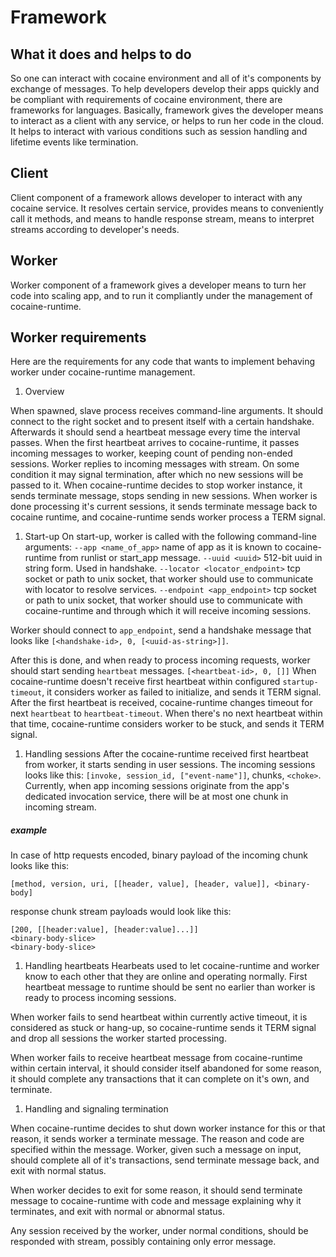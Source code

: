 
# Framework

## What it does and helps to do

So one can interact with cocaine environment and all of it's
components by exchange of messages. To help developers develop their
apps quickly and be compliant with requirements of cocaine
environment, there are frameworks for languages. Basically, framework
gives the developer means to interact as a client with any service, or
helps to run her code in the cloud. It helps to interact with various
conditions such as session handling and lifetime events like termination.

## Client

Client component of a framework allows developer to interact with any
cocaine service. It resolves certain service, provides means to
conveniently call it methods, and means to handle response stream,
means to interpret streams according to developer's needs.

## Worker

Worker component of a framework gives a developer means to turn her
code into scaling app, and to run it compliantly under the management of
cocaine-runtime.

## Worker requirements

Here are the requirements for any code that wants to implement behaving
worker under cocaine-runtime management.

1. Overview

When spawned, slave process receives command-line arguments. It should
connect to the right socket and to present itself with a certain
handshake. Afterwards it should send a heartbeat message every time
the interval passes. When the first heartbeat arrives to
cocaine-runtime, it passes incoming messages to worker, keeping count
of pending non-ended sessions. Worker replies to incoming messages
with stream. On some condition it may signal termination, after which
no new sessions will be passed to it.
When cocaine-runtime decides to stop worker instance, it sends
terminate message, stops sending in new sessions. When worker is done
processing it's current sessions, it sends terminate message back to
cocaine runtime, and cocaine-runtime sends worker process a TERM
signal. 

1. Start-up
On start-up, worker is called with the following command-line
arguments:
`--app <name_of_app>` name of app as it is known to cocaine-runtime
from runlist or start_app message.
`--uuid <uuid>` 512-bit uuid in string form. Used in handshake.
`--locator <locator_endpoint>` tcp socket or path to unix socket, that worker
should use to communicate with locator to resolve services.
`--endpoint <app_endpoint>` tcp socket or path to unix socket, that worker
should use to communicate with cocaine-runtime and through which it
will receive incoming sessions.

Worker should connect to `app_endpoint`, send a handshake message that
looks like `[<handshake-id>, 0, [<uuid-as-string>]]`.

After this is done, and when ready to process incoming requests,
worker should start sending `heartbeat` messages.
`[<heartbeat-id>, 0, []]`
When cocaine-runtime doesn't receive first heartbeat within configured
`startup-timeout`, it considers worker as failed to initialize, and
sends it TERM signal. After the first heartbeat is received,
cocaine-runtime changes timeout for next `heartbeat` to
`heartbeat-timeout`. When there's no next heartbeat within that time,
cocaine-runtime considers worker to be stuck, and sends it TERM signal.

1. Handling sessions
After the cocaine-runtime received first heartbeat from worker, it
starts sending in user sessions. The incoming sessions looks like
this: `[invoke, session_id, ["event-name"]]`, chunks, `<choke>`.
Currently, when app incoming sessions originate from the app's dedicated
invocation service, there will be at most one chunk in incoming
stream.

##### example

In case of http requests encoded, binary payload of the incoming chunk
looks like this:
```
[method, version, uri, [[header, value], [header, value]], <binary-body]
```
response chunk stream payloads would look like this:
```
[200, [[header:value], [header:value]...]]
<binary-body-slice>
<binary-body-slice>
```

1. Handling heartbeats
Hearbeats used to let cocaine-runtime and worker know to each other that they are
online and operating normally.
First heartbeat message to runtime should be sent no earlier than
worker is ready to process incoming sessions.

When worker fails to send heartbeat within currently active timeout,
it is considered as stuck or hang-up, so cocaine-runtime sends it TERM
signal and drop all sessions the worker started processing.

When worker fails to receive heartbeat message from cocaine-runtime
within certain interval, it should consider itself abandoned for some
reason, it should complete any transactions that it can complete on
it's own, and terminate.

1. Handling and signaling termination

When cocaine-runtime decides to shut down worker instance for this or
that reason, it sends worker a terminate message. The reason and code
are specified within the message. Worker, given such a message on
input, should complete all of it's transactions, send terminate
message back, and exit with normal status.

When worker decides to exit for some reason, it should send terminate
message to cocaine-runtime with code and message explaining why it
terminates, and exit with normal or abnormal status.


Any session received by the worker, under normal conditions, should be
responded with stream, possibly containing only error message.

